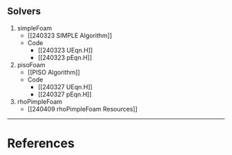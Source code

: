 ## Solvers 
1. simpleFoam
	- [[240323 SIMPLE Algorithm]]
	- Code
		- [[240323 UEqn.H]]
		- [[240323 pEqn.H]]
2. pisoFoam
	- [[PISO Algorithm]]
	- Code 
		- [[240327 UEqn.H]]
		- [[240327 pEqn.H]]
3. rhoPimpleFoam 
	- [[240409 rhoPimpleFoam Resources]]






---
# References
